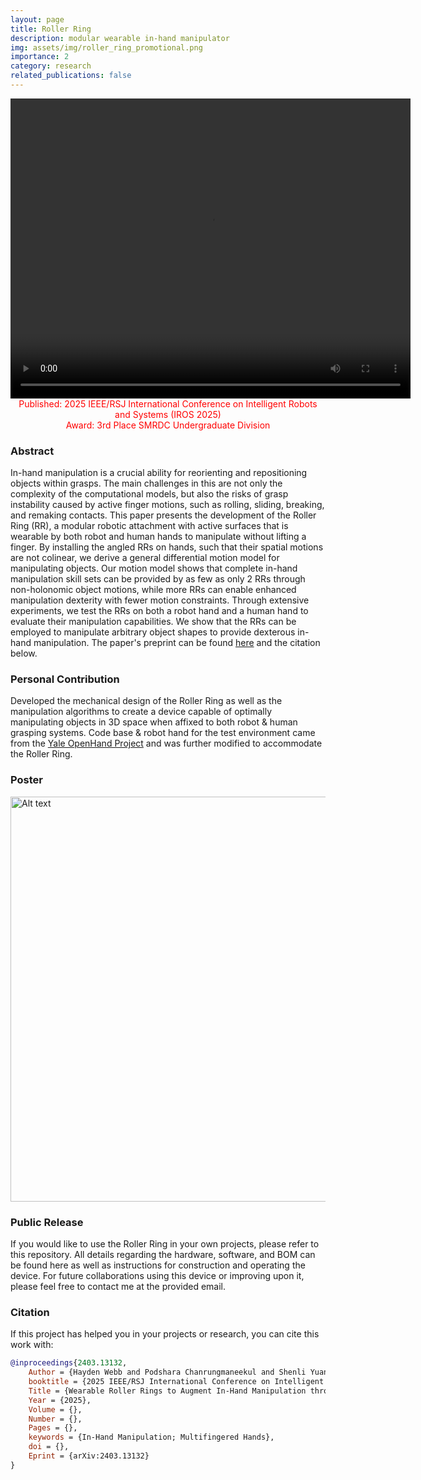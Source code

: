 ```yaml
---
layout: page
title: Roller Ring
description: modular wearable in-hand manipulator
img: assets/img/roller_ring_promotional.png
importance: 2
category: research
related_publications: false
---
```


<div style="text-align: center;">
  <video width="640" height="480" controls>
    <source src="/assets/video/roller_ring_video.mp4" type="video/mp4">
  </video>
</div>

<div style="text-align: center;">
  <span style="color: red; font-weight: normal;"> Published: 2025 IEEE/RSJ International Conference on Intelligent Robots and Systems (IROS 2025)</span>
</div>
<div style="text-align: center;">
  <span style="color: red; font-weight: normal;">Award: 3rd Place SMRDC Undergraduate Division</span>
</div> 

### Abstract

In-hand manipulation is a crucial ability for reorienting and repositioning objects within grasps. The main challenges in this are not only the complexity of the computational models, but also the risks of grasp instability caused by active finger motions, such as rolling, sliding, breaking, and remaking contacts. This paper presents the development of the Roller Ring (RR), a modular robotic attachment with active surfaces that is wearable by both robot and human hands to manipulate without lifting a finger. By installing the angled RRs on hands, such that their spatial motions are not colinear, we derive a general differential motion model for manipulating objects. Our motion model shows that complete in-hand manipulation skill sets can be provided by as few as only 2 RRs through non-holonomic object motions, while more RRs can enable enhanced manipulation dexterity with fewer motion constraints. Through extensive experiments, we test the RRs on both a robot hand and a human hand to evaluate their manipulation capabilities. We show that the RRs can be employed to manipulate arbitrary object shapes to provide dexterous in-hand manipulation. The paper's preprint can be found [here](https://arxiv.org/abs/2403.13132) and the citation below.


### Personal Contribution

Developed the mechanical design of the Roller Ring as well as the manipulation algorithms to create a device capable of optimally manipulating objects in 3D space when affixed to both robot & human grasping systems. Code base & robot hand for the test environment came from the [Yale OpenHand Project](https://www.eng.yale.edu/grablab/openhand/) and was further modified to accommodate the Roller Ring. <br>

### Poster

<img title="Roller Ring Poster" alt="Alt text" src="/assets/img/Roller_Ring_Poster_[site].png" width="864" height = "648">

### Public Release

If you would like to use the Roller Ring in your own projects, please refer to this repository. All details regarding the hardware, software, and BOM can be found here as well as instructions for construction and operating the device. For future collaborations using this device or improving upon it, please feel free to contact me at the provided email.

### Citation
If this project has helped you in your projects or research, you can cite this work with:

```bibtex
@inproceedings{2403.13132,
    Author = {Hayden Webb and Podshara Chanrungmaneekul and Shenli Yuan and Kaiyu Hang},
    booktitle = {2025 IEEE/RSJ International Conference on Intelligent Robots and Systems (IROS)},
    Title = {Wearable Roller Rings to Augment In-Hand Manipulation through Active Surfaces},
    Year = {2025},
    Volume = {},
    Number = {},
    Pages = {},
    keywords = {In-Hand Manipulation; Multifingered Hands},
    doi = {},
    Eprint = {arXiv:2403.13132}
}
```